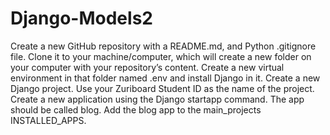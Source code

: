 # Django-Models2
Create a new GitHub repository with a README.md, and Python .gitignore file.  Clone it to your machine/computer, which will create a new folder on your computer with your repository’s content.  Create a new virtual environment in that folder named .env and install Django in it.  Create a new Django project. Use your Zuriboard Student ID as the name of the project.  Create a new application using the Django startapp command. The app should be called blog.  Add the blog app to the main_projects INSTALLED_APPS.
